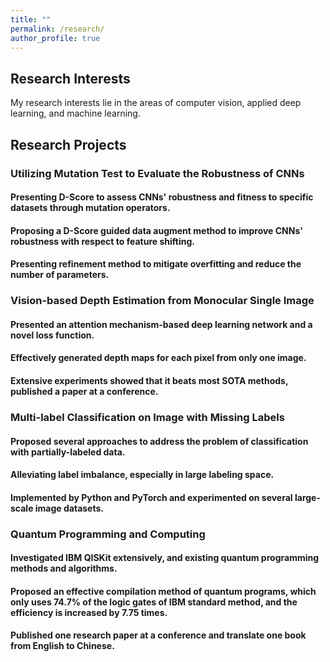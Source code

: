 ```yaml
---
title: ""
permalink: /research/
author_profile: true
---
```


## Research Interests
My research interests lie in the areas of computer vision, applied deep learning, and machine learning.

## Research Projects

### Utilizing Mutation Test to Evaluate the Robustness of CNNs

#### Presenting D-Score to assess CNNs' robustness and fitness to specific datasets through mutation operators.
#### Proposing a D-Score guided data augment method to improve CNNs' robustness with respect to feature shifting.
#### Presenting refinement method to mitigate overfitting and reduce the number of parameters.

### Vision-based Depth Estimation from Monocular Single Image
#### Presented an attention mechanism-based deep learning network and a novel loss function.
#### Effectively generated depth maps for each pixel from only one image. 
#### Extensive experiments showed that it beats most SOTA methods, published a paper at a conference.

### Multi-label Classification on Image with Missing Labels 
#### Proposed several approaches to address the problem of classification with partially-labeled data.
#### Alleviating label imbalance, especially in large labeling space.
#### Implemented by Python and PyTorch and experimented on several large-scale image datasets. 

### Quantum Programming and Computing
#### Investigated IBM QISKit extensively, and existing quantum programming methods and algorithms.
#### Proposed an effective compilation method of quantum programs, which only uses 74.7\% of the logic gates of IBM standard method, and the efficiency is increased by 7.75 times.
#### Published one research paper at a conference and translate one book from English to Chinese.
